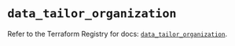 # `data_tailor_organization`

Refer to the Terraform Registry for docs: [`data_tailor_organization`](https://registry.terraform.io/providers/tailor-platform/tailor/0.0.25/docs/data-sources/organization).
